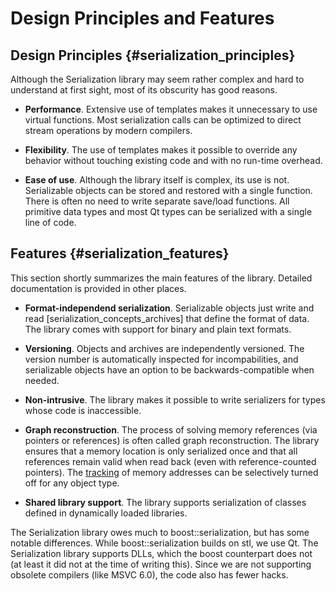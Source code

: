 Design Principles and Features
==============================

Design Principles {#serialization_principles}
-----------------

Although the Serialization library may seem rather complex and hard
to understand at first sight, most of its obscurity has good
reasons.

- **Performance**. Extensive use of templates makes it unnecessary to
  use virtual functions. Most serialization calls can be optimized to
  direct stream operations by modern compilers.

- **Flexibility**. The use of templates makes it possible to override
  any behavior without touching existing code and with no run-time
  overhead.

- **Ease of use**. Although the library itself is complex, its use is
  not. Serializable objects can be stored and restored with a single
  function. There is often no need to write separate save/load
  functions. All primitive data types and most Qt types can be
  serialized with a single line of code.


Features {#serialization_features}
--------

This section shortly summarizes the main features of the library.
Detailed documentation is provided in other places.

- **Format-independend serialization**. Serializable objects just
  write and read [serialization_concepts_archives] that define the
  format of data. The library comes with support for binary and plain
  text formats.

- **Versioning**. Objects and archives are independently
  versioned. The version number is automatically inspected for
  incompabilities, and serializable objects have an option to be
  backwards-compatible when needed.

- **Non-intrusive**. The library makes it possible to write
  serializers for types whose code is inaccessible.

- **Graph reconstruction**. The process of solving memory references
  (via pointers or references) is often called graph
  reconstruction. The library ensures that a memory location is only
  serialized once and that all references remain valid when read back
  (even with reference-counted pointers). The
  [tracking](serialization_tracking) of memory addresses can be
  selectively turned off for any object type.

- **Shared library support**. The library supports serialization of
  classes defined in dynamically loaded libraries.

The Serialization library owes much to boost::serialization, but has
some notable differences. While boost::serialization builds on stl, we
use Qt. The Serialization library supports DLLs, which the boost
counterpart does not (at least it did not at the time of writing
this). Since we are not supporting obsolete compilers (like MSVC 6.0),
the code also has fewer hacks.

